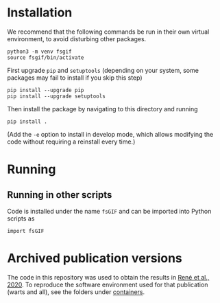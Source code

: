 # Installation

We recommend that the following commands be run in their own virtual environment, to avoid disturbing other packages.

    python3 -m venv fsgif     
    source fsgif/bin/activate

First upgrade `pip` and `setuptools` (depending on your system, some packages may fail to install if you skip this step)

    pip install --upgrade pip
    pip install --upgrade setuptools

Then install the package by navigating to this directory and running

    pip install .

(Add the `-e` option to install in develop mode, which allows modifying the code without requiring a reinstall every time.)

# Running


## Running in other scripts

Code is installed under the name `fsGIF` and can be imported into Python scripts as

    import fsGIF

# Archived publication versions

The code in this repository was used to obtain the results in [René et al., 2020](https://arxiv.org/abs/1910.01618). To reproduce the software environment used for that publication (warts and all), see the folders under [containers](./containers).
